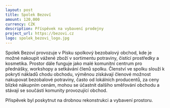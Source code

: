 ```yaml
---
layout: post
title: Spolek Bezoví
amount: 120,000
currency: CZK
description: Příspěvek na vybavení prodejny
project_url: https://bezovi.cz
logo: spolek_bezovi_logo.jpg
---
```


Spolek Bezoví provozuje v Písku spolkový bezobalový obchod, kde je možné nakoupit vážené zboží v sortimentu potraviny, čistící prostředky a kosmetika. Prostor dále funguje jako malé komunitní centrum pro přednášky, workshopy a setkávání členů spolku. Členství ve spolku slouží k pokrytí nákladů chodu obchodu, výměnou získávají členové možnost nakupovat bezobalové potraviny, často od lokálních producentů, za ceny blízké nákupním cenám, mohou se účastnit dalšího směřování obchodu a stávají se součástí komunity provozující obchod.

Příspěvek byl poskytnut na drobnou rekonstrukci a vybavení prostoru.
